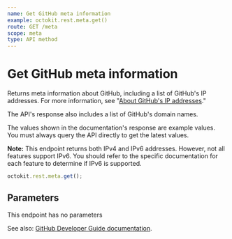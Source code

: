 ```yaml
---
name: Get GitHub meta information
example: octokit.rest.meta.get()
route: GET /meta
scope: meta
type: API method
---
```


# Get GitHub meta information

Returns meta information about GitHub, including a list of GitHub's IP addresses. For more information, see "[About GitHub's IP addresses](https://docs.github.com/articles/about-github-s-ip-addresses/)."

The API's response also includes a list of GitHub's domain names.

The values shown in the documentation's response are example values. You must always query the API directly to get the latest values.

**Note:** This endpoint returns both IPv4 and IPv6 addresses. However, not all features support IPv6. You should refer to the specific documentation for each feature to determine if IPv6 is supported.

```js
octokit.rest.meta.get();
```

## Parameters

This endpoint has no parameters

See also: [GitHub Developer Guide documentation](https://docs.github.com/rest/reference/meta#get-github-meta-information).
